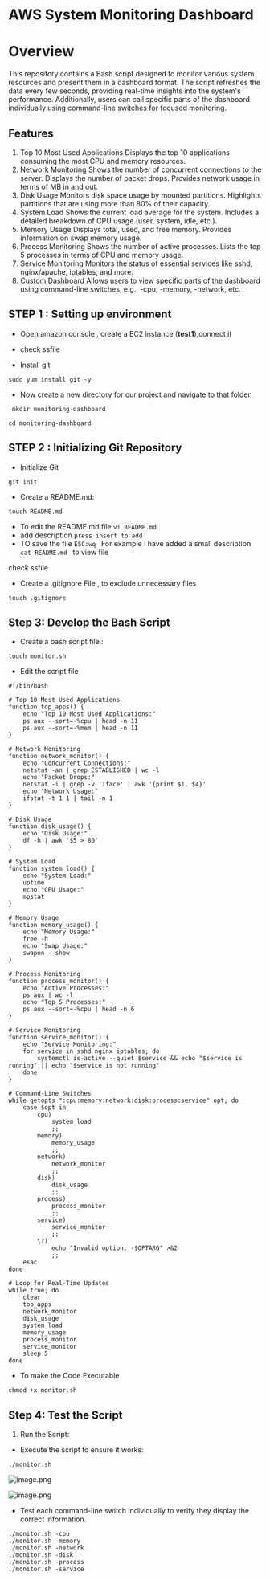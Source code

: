 # AWS System Monitoring Dashboard
# Overview
This repository contains a Bash script designed to monitor various system resources and present them in a dashboard format. The script refreshes the data every few seconds, providing real-time insights into the system's performance. Additionally, users can call specific parts of the dashboard individually using command-line switches for focused monitoring.

## Features
1. Top 10 Most Used Applications
Displays the top 10 applications consuming the most CPU and memory resources.
2. Network Monitoring
Shows the number of concurrent connections to the server.
Displays the number of packet drops.
Provides network usage in terms of MB in and out.
3. Disk Usage
Monitors disk space usage by mounted partitions.
Highlights partitions that are using more than 80% of their capacity.
4. System Load
Shows the current load average for the system.
Includes a detailed breakdown of CPU usage (user, system, idle, etc.).
5. Memory Usage
Displays total, used, and free memory.
Provides information on swap memory usage.
6. Process Monitoring
Shows the number of active processes.
Lists the top 5 processes in terms of CPU and memory usage.
7. Service Monitoring
Monitors the status of essential services like sshd, nginx/apache, iptables, and more.
8. Custom Dashboard
Allows users to view specific parts of the dashboard using command-line switches, e.g., -cpu, -memory, -network, etc.



## STEP 1 : Setting up environment 
- Open amazon console , create a EC2 instance (**test1**),connect it
- check ssfile

- Install git  
```
sudo yum install git -y
```
- Now create a new directory for our project and navigate to that folder 
```
﻿ mkdir monitoring-dashboard
```
```
cd monitoring-dashboard
```




## STEP 2  : Initializing Git Repository
- Initialize Git
```
﻿git init 
```
- Create a README.md:
```
touch README.md
```
- To edit the README.md file `﻿vi README.md` 
- add description `﻿press insert to add` 
- TO save the file `﻿ESC:wq ` 
 For example i have added a small description `﻿cat README.md ` to view file 

check ssfile



- Create a .gitignore File , to exclude unnecessary files
```
touch .gitignore
```


## Step 3: Develop the Bash Script
- Create  a bash script file :
```
touch monitor.sh
```
- Edit the script file 
```
#!/bin/bash

# Top 10 Most Used Applications
function top_apps() {
    echo "Top 10 Most Used Applications:"
    ps aux --sort=-%cpu | head -n 11
    ps aux --sort=-%mem | head -n 11
}

# Network Monitoring
function network_monitor() {
    echo "Concurrent Connections:"
    netstat -an | grep ESTABLISHED | wc -l
    echo "Packet Drops:"
    netstat -i | grep -v 'Iface' | awk '{print $1, $4}'
    echo "Network Usage:"
    ifstat -t 1 1 | tail -n 1
}

# Disk Usage
function disk_usage() {
    echo "Disk Usage:"
    df -h | awk '$5 > 80'
}

# System Load
function system_load() {
    echo "System Load:"
    uptime
    echo "CPU Usage:"
    mpstat
}

# Memory Usage
function memory_usage() {
    echo "Memory Usage:"
    free -h
    echo "Swap Usage:"
    swapon --show
}

# Process Monitoring
function process_monitor() {
    echo "Active Processes:"
    ps aux | wc -l
    echo "Top 5 Processes:"
    ps aux --sort=-%cpu | head -n 6
}

# Service Monitoring
function service_monitor() {
    echo "Service Monitoring:"
    for service in sshd nginx iptables; do
        systemctl is-active --quiet $service && echo "$service is running" || echo "$service is not running"
    done
}

# Command-Line Switches
while getopts ":cpu:memory:network:disk:process:service" opt; do
    case $opt in
        cpu)
            system_load
            ;;
        memory)
            memory_usage
            ;;
        network)
            network_monitor
            ;;
        disk)
            disk_usage
            ;;
        process)
            process_monitor
            ;;
        service)
            service_monitor
            ;;
        \?)
            echo "Invalid option: -$OPTARG" >&2
            ;;
    esac
done

# Loop for Real-Time Updates
while true; do
    clear
    top_apps
    network_monitor
    disk_usage
    system_load
    memory_usage
    process_monitor
    service_monitor
    sleep 5
done
```
- To make the Code Executable 
```
chmod +x monitor.sh
```


## Step 4: Test the Script
1. Run the Script:
- Execute the script to ensure it works:
```
./monitor.sh
```
![image.png](https://eraser.imgix.net/workspaces/GBHFALPZe7MCxpsON0zO/4hCfQr0B1VTjDXjuDnR8mUtnais1/oEH4oW_VgAw3nzy_TYvNL.png?ixlib=js-3.7.0 "image.png")

![image.png](https://eraser.imgix.net/workspaces/GBHFALPZe7MCxpsON0zO/4hCfQr0B1VTjDXjuDnR8mUtnais1/WF_zeN4Ss9zVwcFidTyzx.png?ixlib=js-3.7.0 "image.png")

- Test each command-line switch individually to verify they display the correct information.
```
./monitor.sh -cpu
./monitor.sh -memory
./monitor.sh -network
./monitor.sh -disk
./monitor.sh -process
./monitor.sh -service
```
